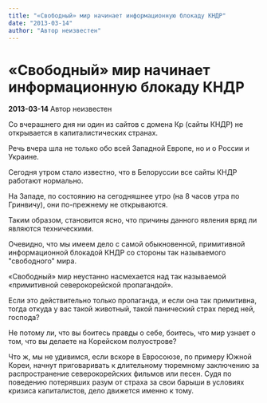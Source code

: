 ```yaml
---
title: "«Cвободный» мир начинает информационную блокаду КНДР"
date: "2013-03-14"
author: "Автор неизвестен"
---
```


# «Cвободный» мир начинает информационную блокаду КНДР

**2013-03-14** Автор неизвестен

Со вчерашнего дня ни один из сайтов с домена Кр (сайты КНДР) не открывается в капиталистических странах.

Речь вчера шла не только обо всей Западной Европе, но и о России и Украине.

Сегодня утром стало известно, что в Белоруссии все сайты КНДР работают нормально.

На Западе, по состоянию на сегодняшнее утро (на 8 часов утра по Гринвичу), они по-прежнему не открываются.

Таким образом, становится ясно, что причины данного явления вряд ли являются техническими.

Очевидно, что мы имеем дело с самой обыкновенной, примитивной информационной блокадой КНДР со стороны так называемого "свободного" мира.

«Свободный» мир неустанно насмехается над так называемой «примитивной северокорейской пропагандой».

Если это действительно только пропаганда, и если она так примитивна, тогда откуда у вас такой животный, такой панический страх перед ней, господа?

Не потому ли, что вы боитесь правды о себе, боитесь, что мир узнает о том, что вы делаете на Корейском полуострове?

Что ж, мы не удивимся, если вскоре в Евросоюзе, по примеру Южной Кореи, начнут приговаривать к длительному тюремному заключению за распространение северокорейских фильмов или песен. Судя по поведению потерявших разум от страха за свои барыши в условиях кризиса капиталистов, дело движется именно к тому.